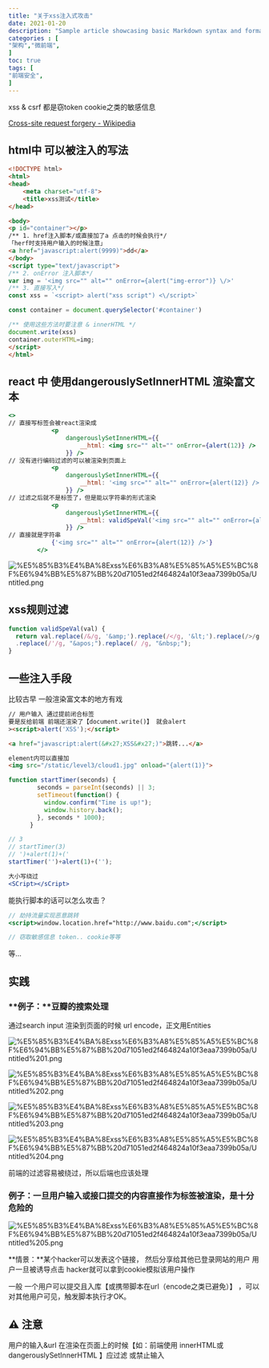 ```yaml
---
title: "关于xss注入式攻击"
date: 2021-01-20 
description: "Sample article showcasing basic Markdown syntax and formatting for HTML elements."
categories : [                              
"架构","微前端",
]
toc: true
tags: [
"前端安全",
]
---
```


 xss & csrf 都是窃token cookie之类的敏感信息


 <!--more-->
[Cross-site request forgery - Wikipedia](https://en.wikipedia.org/wiki/Cross-site_request_forgery)

## html中 可以被注入的写法

```html
<!DOCTYPE html>
<html>
<head>
	<meta charset="utf-8">
	<title>xss测试</title>
</head>

<body>
<p id="container"></p>
/** 1. href注入脚本/或直接加了a 点击的时候会执行*/
「herf时支持用户输入的时候注意」
<a href="javascript:alert(9999)">dd</a>
</body>
<script type="text/javascript">
/** 2. onError 注入脚本*/
var img = '<img src="" alt="" onError={alert("img-error")} \/>'
/** 3. 直接写入*/
const xss = `<script> alert("xss script") <\/script>`

const container = document.querySelector('#container')

/** 使用这些方法时要注意 & innerHTML */
document.write(xss)
container.outerHTML=img;
</script>
</html>
```

## react 中 使用dangerouslySetInnerHTML 渲染富文本

```jsx
<>
// 直接写标签会被react渲染成
			<p
				dangerouslySetInnerHTML={{
					__html: <img src="" alt="" onError={alert(12)} />
				}} />
// 没有进行编码过滤的可以被渲染到页面上
			<p
				dangerouslySetInnerHTML={{
					__html: '<img src="" alt="" onError={alert(12)} />'
				}} />
// 过滤之后就不是标签了，但是能以字符串的形式渲染
			<p
				dangerouslySetInnerHTML={{
					__html: validSpeVal('<img src="" alt="" onError={alert(12)} />')
				}} />
// 直接就是字符串
			{'<img src="" alt="" onError={alert(12)} />'}
		</>
```

![%E5%85%B3%E4%BA%8Exss%E6%B3%A8%E5%85%A5%E5%BC%8F%E6%94%BB%E5%87%BB%20d71051ed2f464824a10f3eaa7399b05a/Untitled.png](%E5%85%B3%E4%BA%8Exss%E6%B3%A8%E5%85%A5%E5%BC%8F%E6%94%BB%E5%87%BB%20d71051ed2f464824a10f3eaa7399b05a/Untitled.png)

## xss规则过滤

```jsx
function validSpeVal(val) {
  return val.replace(/&/g, '&amp;').replace(/</g, '&lt;').replace(/>/g, '&gt;').replace(/"/g, '&quot;')
  .replace(/'/g, "&apos;").replace(/ /g, "&nbsp;");
}
```

## 一些注入手段

比较古早 一般渲染富文本的地方有戏

```html
// 用户输入 通过提前闭合标签
要是反给前端 前端还渲染了【document.write()】 就会alert
><script>alert('XSS');</script>
```

```html
<a href="javascript:alert(&#x27;XSS&#x27;)">跳转...</a>
```

```html
element内可以直接加
<img src="/static/level3/cloud1.jpg" onload="{alert(1)}">
```

```jsx
function startTimer(seconds) {
        seconds = parseInt(seconds) || 3;
        setTimeout(function() { 
          window.confirm("Time is up!");
          window.history.back();
        }, seconds * 1000);
      }

// 3
// startTimer(3)
// ')+alert(1)+('
startTimer('')+alert(1)+('');
```

```jsx
大小写绕过
<SCript></sCript>
```

能执行脚本的话可以怎么攻击？

```jsx
// 劫持流量实现恶意跳转
<script>window.location.href="http://www.baidu.com";</script>

// 窃取敏感信息 token.. cookie等等
```

等...

## 实践

### **例子：**豆瓣的搜索处理

通过search input 渲染到页面的时候 url encode，正文用Entities

![%E5%85%B3%E4%BA%8Exss%E6%B3%A8%E5%85%A5%E5%BC%8F%E6%94%BB%E5%87%BB%20d71051ed2f464824a10f3eaa7399b05a/Untitled%201.png](%E5%85%B3%E4%BA%8Exss%E6%B3%A8%E5%85%A5%E5%BC%8F%E6%94%BB%E5%87%BB%20d71051ed2f464824a10f3eaa7399b05a/Untitled%201.png)

![%E5%85%B3%E4%BA%8Exss%E6%B3%A8%E5%85%A5%E5%BC%8F%E6%94%BB%E5%87%BB%20d71051ed2f464824a10f3eaa7399b05a/Untitled%202.png](%E5%85%B3%E4%BA%8Exss%E6%B3%A8%E5%85%A5%E5%BC%8F%E6%94%BB%E5%87%BB%20d71051ed2f464824a10f3eaa7399b05a/Untitled%202.png)

![%E5%85%B3%E4%BA%8Exss%E6%B3%A8%E5%85%A5%E5%BC%8F%E6%94%BB%E5%87%BB%20d71051ed2f464824a10f3eaa7399b05a/Untitled%203.png](%E5%85%B3%E4%BA%8Exss%E6%B3%A8%E5%85%A5%E5%BC%8F%E6%94%BB%E5%87%BB%20d71051ed2f464824a10f3eaa7399b05a/Untitled%203.png)

![%E5%85%B3%E4%BA%8Exss%E6%B3%A8%E5%85%A5%E5%BC%8F%E6%94%BB%E5%87%BB%20d71051ed2f464824a10f3eaa7399b05a/Untitled%204.png](%E5%85%B3%E4%BA%8Exss%E6%B3%A8%E5%85%A5%E5%BC%8F%E6%94%BB%E5%87%BB%20d71051ed2f464824a10f3eaa7399b05a/Untitled%204.png)

前端的过滤容易被绕过，所以后端也应该处理

### **例子**：一旦用户输入或接口提交的内容直接作为标签被渲染，是十分危险的

![%E5%85%B3%E4%BA%8Exss%E6%B3%A8%E5%85%A5%E5%BC%8F%E6%94%BB%E5%87%BB%20d71051ed2f464824a10f3eaa7399b05a/Untitled%205.png](%E5%85%B3%E4%BA%8Exss%E6%B3%A8%E5%85%A5%E5%BC%8F%E6%94%BB%E5%87%BB%20d71051ed2f464824a10f3eaa7399b05a/Untitled%205.png)

**情景：**某个hacker可以发表这个链接， 然后分享给其他已登录网站的用户 用户一旦被诱导点击 hacker就可以拿到cookie模拟该用户操作

一般 一个用户可以提交且入库【或携带脚本在url（encode之类已避免）】 ，可以对其他用户可见，触发脚本执行才OK。

## ⚠️ 注意

用户的输入&url 在渲染在页面上的时候【如：前端使用 innerHTML或dangerouslySetInnerHTML 】应过滤 或禁止输入
